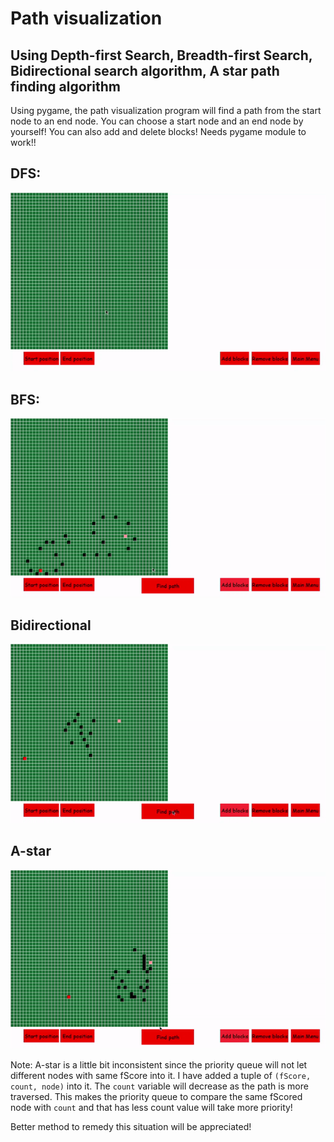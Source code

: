 # Path visualization
## Using Depth-first Search, Breadth-first Search, Bidirectional search algorithm, A star path finding algorithm


Using pygame, the path visualization program will find a path from the start node to an end node.
You can choose a start node and an end node by yourself! You can also add and delete blocks!
Needs pygame module to work!!

## DFS:

![grab-landing-page](vids/DFS_gif.gif  " DFS ")



## BFS: 
![grab-landing-page](vids/BFS_gif.gif  " BFS ")

## Bidirectional 

![grab-landing-page](vids/Bidirectional_gif.gif  " Bidirectional ")

## A-star

![grab-landing-page](vids/a-star_gif.gif  " A-star ")


Note: A-star is a little bit inconsistent since the priority queue will not let different nodes with same fScore into it. I have added a tuple of `(fScore, count, node)` into it. The `count` variable will decrease as the path is more traversed. This makes the priority queue to compare the same fScored node with `count` and that has less count value will take more priority! 


Better method to remedy this situation will be appreciated! 



